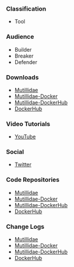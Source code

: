### Classification

* <i class="fas fa-tools" style="color:#233e81;"></i> Tool

### Audience

* <i class="fas fa-toolbox" style="color:#233e81;"></i> Builder
* <i class="fas fa-hammer" style="color:#233e81;"></i> Breaker
* <i class="fas fa-shield-alt" style="color:#233e81;"></i> Defender

### Downloads
* [Mutillidae](https://github.com/webpwnized/mutillidae)
* [Mutillidae-Docker](https://github.com/webpwnized/mutillidae-docker)
* [Mutillidae-DockerHub](https://github.com/webpwnized/mutillidae-dockerhub)
* [DockerHub](https://hub.docker.com/r/webpwnized/mutillidae/)

### Video Tutorials
* [YouTube](https://www.youtube.com/channel/UCPeJcqbi8v46Adk59plaaXg)

### Social
* [Twitter](https://twitter.com/webpwnized)

### Code Repositories
* [Mutillidae](https://github.com/webpwnized/mutillidae)
* [Mutillidae-Docker](https://github.com/webpwnized/mutillidae-docker)
* [Mutillidae-DockerHub](https://github.com/webpwnized/mutillidae-dockerhub)
* [DockerHub](https://hub.docker.com/r/webpwnized/mutillidae/)

### Change Logs
* [Mutillidae](https://github.com/webpwnized/mutillidae/tags)
* [Mutillidae-Docker](https://github.com/webpwnized/mutillidae-docker/tags)
* [Mutillidae-DockerHub](https://github.com/webpwnized/mutillidae-dockerhub/tags)
* [DockerHub](https://hub.docker.com/r/webpwnized/mutillidae/tags)
